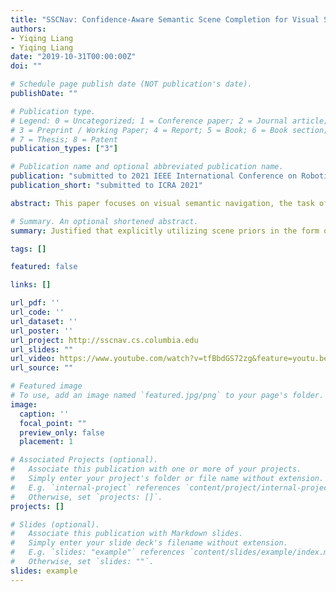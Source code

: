 ```yaml
---
title: "SSCNav: Confidence-Aware Semantic Scene Completion for Visual Semantic Navigation (submitted to ICRA 2021)"
authors:
- Yiqing Liang
- Yiqing Liang
date: "2019-10-31T00:00:00Z"
doi: ""

# Schedule page publish date (NOT publication's date).
publishDate: ""

# Publication type.
# Legend: 0 = Uncategorized; 1 = Conference paper; 2 = Journal article;
# 3 = Preprint / Working Paper; 4 = Report; 5 = Book; 6 = Book section;
# 7 = Thesis; 8 = Patent
publication_types: ["3"]

# Publication name and optional abbreviated publication name.
publication: "submitted to 2021 IEEE International Conference on Robotics and Automation"
publication_short: "submitted to ICRA 2021"

abstract: This paper focuses on visual semantic navigation, the task of producing actions for an active agent to navigate to a specified target object category in an unknown environment. To complete this task, the algorithm should simultaneously locate and navigate to an instance of the category. In comparison to the traditional point goal navigation, this task requires the agent to have a stronger contextual prior of indoor environments. We introduce SSCNav, an algorithm that explicitly models scene priors using a confidence-aware semantic scene completion module to complete the scene and guide the agent's navigation planning. Given a partial observation of the environment, SSCNav first infers a complete scene representation with semantic labels for the unobserved scene together with a confidence map associated with its own prediction. Then, a policy network infers the action from the scene completion result and confidence map. Our experiments demonstrate that the proposed scene completion module improves the efficiency of the downstream navigation policies.

# Summary. An optional shortened abstract.
summary: Justified that explicitly utilizing scene priors in the form of semantic scene completion with self-calibrated confidence estimation and spatial action map could help object-goal navigation.

tags: []

featured: false

links: []

url_pdf: ''
url_code: ''
url_dataset: ''
url_poster: ''
url_project: http://sscnav.cs.columbia.edu
url_slides: ""
url_video: https://www.youtube.com/watch?v=tfBbdGS72zg&feature=youtu.be
url_source: ""

# Featured image
# To use, add an image named `featured.jpg/png` to your page's folder. 
image:
  caption: ''
  focal_point: ""
  preview_only: false
  placement: 1

# Associated Projects (optional).
#   Associate this publication with one or more of your projects.
#   Simply enter your project's folder or file name without extension.
#   E.g. `internal-project` references `content/project/internal-project/index.md`.
#   Otherwise, set `projects: []`.
projects: []

# Slides (optional).
#   Associate this publication with Markdown slides.
#   Simply enter your slide deck's filename without extension.
#   E.g. `slides: "example"` references `content/slides/example/index.md`.
#   Otherwise, set `slides: ""`.
slides: example
---
```




